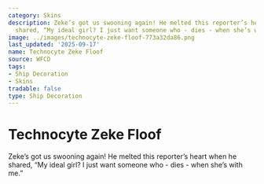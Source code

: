 ```yaml
---
category: Skins
description: Zeke’s got us swooning again! He melted this reporter’s heart when he
  shared, “My ideal girl? I just want someone who - dies - when she’s with me.”
image: ../images/technocyte-zeke-floof-773a32da86.png
last_updated: '2025-09-17'
name: Technocyte Zeke Floof
source: WFCD
tags:
- Ship Decoration
- Skins
tradable: false
type: Ship Decoration
---
```


# Technocyte Zeke Floof

Zeke’s got us swooning again! He melted this reporter’s heart when he shared, “My ideal girl? I just want someone who - dies - when she’s with me.”

